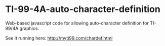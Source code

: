 # TI-99-4A-auto-character-definition
Web-based javascript code for allowing auto-character definition for TI-99/4A graphics.

See it running here: http://myti99.com/chardef.html
